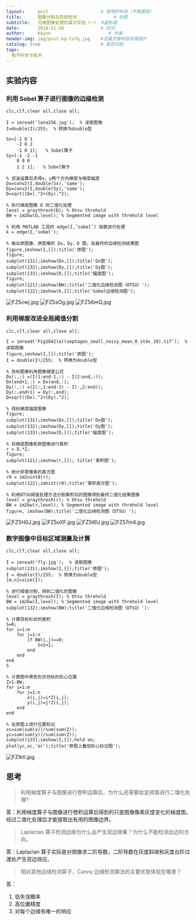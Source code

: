 ```yaml
---
layout:     post                    # 使用的布局（不需要改）
title:      图像分割及目标检测              # 标题 
subtitle:   光电图像处理的某次实验（一） #副标题
date:       2018-11-28              # 时间
author:     Keyon                      # 作者
header-img: img/post-bg-txfg.jpg    #这篇文章标题背景图片
catalog: true                       # 是否归档
tags:
  电子科学与技术
---
```


## 实验内容
### 利用 Sobel 算子进行图像的边缘检测
```
clc,clf,clear all,close all;

I = imread('lena256.jpg');  % 读取图像
I=double(I)/255;  % 转换为double型

Sx=[-1 0 1
    -2 0 2
    -1 0 1];   % Sobel算子
Sy=[-1 -2 -1
    0 0 0
    1 2 1];   % Sobel算子

% 滤波运算后求得x，y两个方向梯度与梯度幅度
Dx=conv2(I,double(Sx),'same');
Dy=conv2(I,double(Sy),'same');
D=sqrt((Dx).^2+(Dy).^2);

% 执行梯度图像 D 的二值化处理
level = graythresh(D); % Otsu threhold
BW = im2bw(D,level); % Segmented image with threhold level 

% 利用 MATLAB 工具的 edge(I,’sobel’) 函数进行处理
k = edge(I,'sobel');

% 画出原图像、原图像的 Dx，Dy，D 图，及最终的边缘检测结果图
figure,imshow(I,[]);title('原图');
figure;
subplot(131);imshow(Dx,[]);title('Dx图');
subplot(132);imshow(Dy,[]);title('Dy图');
subplot(133);imshow(D,[]);title('幅度图');
figure;
subplot(121);imshow(BW);title('二值化边缘检测图（OTSU）');
subplot(122);imshow(k,[]);title('Sobel边缘检测图');
```

![FZ5cwj.jpg](https://s1.ax1x.com/2018/11/29/FZ5cwj.jpg)
![FZ5sOg.jpg](https://s1.ax1x.com/2018/11/29/FZ5sOg.jpg)
![FZ56mQ.jpg](https://s1.ax1x.com/2018/11/29/FZ56mQ.jpg)

### 利用梯度改进全局阈值分割
```
clc,clf,clear all,close all;

I = imread('Fig1042(a)(septagon_small_noisy_mean_0_stdv_10).tif');  % 读取图像
figure,imshow(I,[]);title('原图');
I = double(I)/255;  % 转换为double型

% 目标图像利用图像梯度公式
Dx(:,:) =(I(1:end-1,:) - I(2:end,:));
Dx(end+1,:) = Dx(end,:);
Dy(:,:) =(I(:,1:end-1) - I(:,2:end));
Dy(:,end+1) = Dy(:,end);
D=sqrt((Dx).^2+(Dy).^2);

% 得到梯度幅度图像
figure;
subplot(131);imshow(Dx,[]);title('Dx图');
subplot(132);imshow(Dy,[]);title('Dy图');
subplot(133);imshow(D,[]);title('幅度图');

% 将梯度图像和原图像进行乘积
r = D.*I;
figure;
subplot(121);imshow(r,[]); title('乘积图');

% 统计非零像素的直方图
r0 = im2uint8(r);
subplot(122);imhist(r0);title('乘积直方图');

% 利用OTSU阈值处理方法分割乘积后的图像得到最终二值化结果图像
level = graythresh(r); % Otsu threhold
BW = im2bw(r,level); % Segmented image with threhold level 
figure, imshow(BW);title('二值化边缘检测图（OTSU）');
```

![FZ5H0J.jpg](https://s1.ax1x.com/2018/11/29/FZ5H0J.jpg)
![FZ5oXF.jpg](https://s1.ax1x.com/2018/11/29/FZ5oXF.jpg)
![FZ5I6U.jpg](https://s1.ax1x.com/2018/11/29/FZ5I6U.jpg)
![FZ57m4.jpg](https://s1.ax1x.com/2018/11/29/FZ57m4.jpg)

### 数字图像中目标区域测量及计算
```
clc,clf,clear all,close all;

I = imread('fly.jpg');  % 读取图像
subplot(131);imshow(I,[]);title('原图');
I = double(I)/255;  % 转换为double型
[m,n]=size(I);

% 进行阈值分割，得到二值化的图像
level = graythresh(I); % Otsu threhold
BW = im2bw(I,level); % Segmented image with threhold level 
subplot(132);imshow(BW);title('二值化边缘检测图（OTSU）');

% 计算目标形状的面积
S=0;
for i=1:m
    for j=1:n
        if BW(i,j)==0;
            S=S+1;
        end
    end
end
S

% 计算图中黑色形状目标的形心位置
Z=1-BW;
for i=1:m
    for j=1:n
        x(i,j)=i*Z(i,j);
        y(i,j)=j*Z(i,j);
    end
end

% 在原图上进行位置标记
xc=sum(sum(x))/sum(sum(Z));
yc=sum(sum(y))/sum(sum(Z));
subplot(133);imshow(I,[]);hold on;
plot(yc,xc,'or');title('原图上叠加形心标记图');
```

![FZIktI.jpg](https://s1.ax1x.com/2018/11/29/FZIktI.jpg)

## 思考
> 利用梯度算子与图像进行卷积运算后，为什么还需要给定阈值进行二值化处理?

答：利用梯度算子与图像进行卷积运算后得到的只是图像像素灰度变化的梯度图，经过二值化处理后才能提取出有用的图像边界。

> Laplacian 算子检测边缘为什么会产生双边效果？为什么不能检测出边的方向。

答：Laplacian 算子实际是对图像求二阶导数，二阶导数在灰度斜坡和灰度台阶过渡处产生双边效应。

> 相对其他边缘检测算子，Canny 边缘检测算法的主要优势体现在哪里？

答：

1. 低失误概率
2. 高位置精度
3. 对每个边缘有唯一的响应
